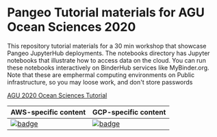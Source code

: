 # Pangeo Tutorial materials for AGU Ocean Sciences 2020

This repository tutorial materials for a 30 min workshop that showcase Pangeo JupyterHub deployments. The notebooks directory has Jupyter notebooks that illustrate how to access data on the cloud. You can run these notebooks interactively on BinderHub services like MyBinder.org. Note that these are emphermal computing environments on Public infrastructure, so you may loose work, and don't store passwords

[AGU 2020 Ocean Sciences Tutorial](https://agu.confex.com/agu/osm20/meetingapp.cgi/Session/85251)

| AWS-specific content  | GCP-specific content |
| ------------- | ------------- |
| [![badge](https://img.shields.io/static/v1.svg?logo=Jupyter&label=Pangeo+Binder&message=AWS+us-west-2&color=orange)](https://aws-uswest2-binder.pangeo.io/v2/gh/cgentemann/osm2020tutorial/binder?urlpath=git-pull?repo=https://github.com/cgentemann/osm2020tutorial%26amp%3Bbranch=master%26amp%3Burlpath=lab/tree/osm2020tutorial%3Fautodecode) |[![badge](https://img.shields.io/static/v1.svg?logo=Jupyter&label=Pangeo+Binder&message=GCE+us-central1&color=blue)](https://binder.pangeo.io/v2/gh/cgentemann/osm2020tutorial/binder?urlpath=git-pull?repo=https://github.com/cgentemann/osm2020tutorial%26amp%3Bbranch=master%26amp%3Burlpath=lab/tree/osm2020tutorial/%3Fautodecode) |
